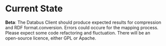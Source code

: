 # Current State

**Beta**:
The Databus Client should produce expected results for compression and RDF format.conversion. Errors could occure for the mapping process. Please expect some code refactoring and fluctuation. There will be an open-source licence, either GPL or Apache.  
